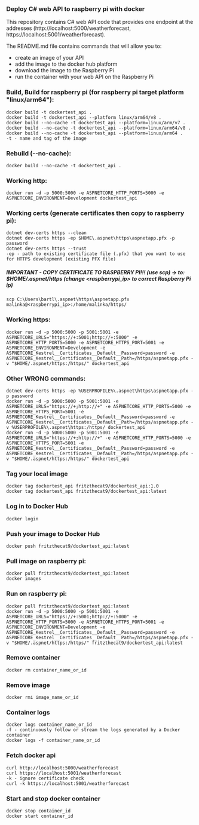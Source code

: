 ### Deploy C# web API to raspberry pi with docker
This repository contains C# web API code that provides one endpoint at the addresses (http://localhost:5000/weatherforecast, https://localhost:5001/weatherforecast). 

The README.md file contains commands that will allow you to:
- create an image of your API
- add the image to the docker hub platform
- download the image to the Raspberry Pi
- run the container with your web API on the Raspberry Pi

### Build, Build for raspberry pi (for raspberry pi target platform "linux/arm64"):
```
docker build -t dockertest_api .
docker build -t dockertest_api --platform linux/arm64/v8 .
docker build --no-cache -t dockertest_api --platform=linux/arm/v7 .
docker build --no-cache -t dockertest_api --platform=linux/arm64/v8 .
docker build --no-cache -t dockertest_api --platform=linux/arm64 .
-t - name and tag of the image
```
### Rebuild (--no-cache):
```
docker build --no-cache -t dockertest_api .
```
### Working http:
```
docker run -d -p 5000:5000 -e ASPNETCORE_HTTP_PORTS=5000 -e ASPNETCORE_ENVIRONMENT=Development dockertest_api
```
### Working certs (generate certificates then copy to raspberry pi):
```
dotnet dev-certs https --clean
dotnet dev-certs https -ep $HOME\.aspnet\https\aspnetapp.pfx -p password
dotnet dev-certs https --trust
-ep - path to existing certificate file (.pfx) that you want to use for HTTPS development (existing PFX file)
```
##### IMPORTANT - COPY CERTIFICATE TO RASPBERRY PI!!! (use scp) -> to: $HOME/.aspnet/https (change <raspberrypi_ip> to correct Raspberry Pi ip)
```
scp C:\Users\bartl\.aspnet\https\aspnetapp.pfx malinka@<raspberrypi_ip>:/home/malinka/https/
```
### Working https:
```
docker run -d -p 5000:5000 -p 5001:5001 -e ASPNETCORE_URLS="https://+:5001;http://+:5000" -e ASPNETCORE_HTTP_PORTS=5000 -e ASPNETCORE_HTTPS_PORT=5001 -e ASPNETCORE_ENVIRONMENT=Development -e ASPNETCORE_Kestrel__Certificates__Default__Password=password -e ASPNETCORE_Kestrel__Certificates__Default__Path=/https/aspnetapp.pfx -v "$HOME/.aspnet/https:/https/" dockertest_api
```
### Other WRONG commands:
```
dotnet dev-certs https -ep %USERPROFILE%\.aspnet\https\aspnetapp.pfx -p password
docker run -d -p 5000:5000 -p 5001:5001 -e ASPNETCORE_URLS="https://+;http://+" -e ASPNETCORE_HTTP_PORTS=5000 -e ASPNETCORE_HTTPS_PORT=5001 -e ASPNETCORE_Kestrel__Certificates__Default__Password=password -e ASPNETCORE_Kestrel__Certificates__Default__Path=/https/aspnetapp.pfx -v %USERPROFILE%\.aspnet\https:/https/ dockertest_api
docker run -d -p 5000:5000 -p 5001:5001 -e ASPNETCORE_URLS="https://+;http://+" -e ASPNETCORE_HTTP_PORTS=5000 -e ASPNETCORE_HTTPS_PORT=5001 -e ASPNETCORE_Kestrel__Certificates__Default__Password=password -e ASPNETCORE_Kestrel__Certificates__Default__Path=/https/aspnetapp.pfx -v "$HOME/.aspnet/https:/https/" dockertest_api
```
### Tag your local image
```
docker tag dockertest_api fritzthecat9/dockertest_api:1.0
docker tag dockertest_api fritzthecat9/dockertest_api:latest
```
### Log in to Docker Hub
```
docker login
```
### Push your image to Docker Hub
```
docker push fritzthecat9/dockertest_api:latest
```
### Pull image on raspberry pi:
```
docker pull fritzthecat9/dockertest_api:latest
docker images
```
### Run on raspberry pi:
```
docker pull fritzthecat9/dockertest_api:latest
docker run -d -p 5000:5000 -p 5001:5001 -e ASPNETCORE_URLS="https://+:5001;http://+:5000" -e ASPNETCORE_HTTP_PORTS=5000 -e ASPNETCORE_HTTPS_PORT=5001 -e ASPNETCORE_ENVIRONMENT=Development -e ASPNETCORE_Kestrel__Certificates__Default__Password=password -e ASPNETCORE_Kestrel__Certificates__Default__Path=/https/aspnetapp.pfx -v "$HOME/.aspnet/https:/https/" fritzthecat9/dockertest_api:latest
```
### Remove container
```
docker rm container_name_or_id
```
### Remove image
```
docker rmi image_name_or_id
```
### Container logs
```
docker logs container_name_or_id
-f - continuously follow or stream the logs generated by a Docker container
docker logs -f container_name_or_id
```
### Fetch docker api
```
curl http://localhost:5000/weatherforecast
curl https://localhost:5001/weatherforecast
-k - ignore certificate check
curl -k https://localhost:5001/weatherforecast
```
### Start and stop docker container
```
docker stop container_id
docker start container_id
```